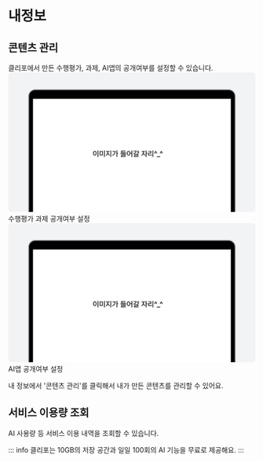 # 내정보

## 콘텐츠 관리
클리포에서 만든 수행평가, 과제, AI앱의 공개여부를 설정할 수 있습니다.
![이미지](./img/example.png)
수행평가 과제 공개여부 설정
![이미지](./img/example.png)
AI앱 공개여부 설정

내 정보에서 '콘텐츠 관리'를 클릭해서 내가 만든 콘텐츠를 관리할 수 있어요.

## 서비스 이용량 조회
AI 사용량 등 서비스 이용 내역을 조회할 수 있습니다.

::: info
클리포는 10GB의 저장 공간과 일일 100회의 AI 기능을 무료로 제공해요.
:::

